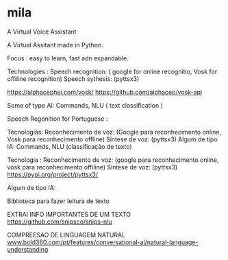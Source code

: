 # mila
A Virtual Voice Assistant


A Virtual Assitant made in Python.


Focus : easy to learn, fast adn expandable.  

Technologies : 
Speech recognition: ( google for online recognitio, Vosk for offiline recognition)
Speech sythesis: (pyttsx3)

https://alphacephei.com/vosk/
https://github.com/alphacep/vosk-api

Some of type AI: Commands, NLU ( text classification )


Speech Regonition for Portuguese : 




Técnologias: Reconhecimento de voz: (Google para reconhecimento online, Vosk para reconhecimento offline) Síntese de voz: (pyttsx3) Algum de tipo IA: Commands, NLU (classificação de texto)



Tecnologia : 
  Reconhecimento de voz: (google para reconhecimento online, vosk para reconhecimento offiline)
  Síntese de voz: (pyttsx3)
  https://pypi.org/project/pyttsx3/

  Algum de tipo IA: 


Biblioteca para fazer leitura de texto

EXTRAI INFO IMPORTANTES DE UM TEXTO
https://github.com/snipsco/snips-nlu

COMPREESAO DE LINGUAGEM NATURAL
www.bold360.com/pt/features/conversational-ai/natural-language-understanding 